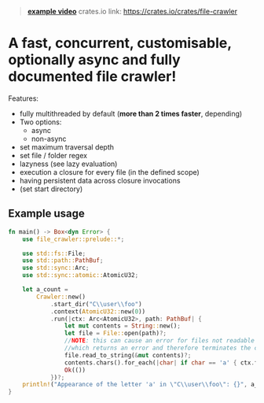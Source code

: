 > [**example video**](https://streamable.com/ujk7hd)
> crates.io link: <https://crates.io/crates/file-crawler>
# A fast, concurrent, customisable, optionally async and fully documented file crawler!
Features:
- fully multithreaded by default (**more than 2 times faster**, depending)
- Two options:
  - async
  - non-async
- set maximum traversal depth
- set file / folder regex
- lazyness (see lazy evaluation)
- execution a closure for every file (in the defined scope)
- having persistent data across closure invocations
- (set start directory)

## Example usage
````rust
fn main() -> Box<dyn Error> {
    use file_crawler::prelude::*;

    use std::fs::File;
    use std::path::PathBuf;
    use std::sync::Arc;
    use std::sync::atomic::AtomicU32;

    let a_count =
        Crawler::new()
            .start_dir("C\\user\\foo")
            .context(AtomicU32::new(0))
            .run(|ctx: Arc<AtomicU32>, path: PathBuf| {
                let mut contents = String::new();
                let file = File::open(path)?;
                //NOTE: this can cause an error for files not readable as UTF-8
                //which returns an error and therefore terminates the crawler
                file.read_to_string(&mut contents)?;
                contents.chars().for_each(|char| if char == 'a' { ctx.fetch_add(1); });
                Ok(())
            })?;
    println!("Appearance of the letter 'a' in \"C\\user\\foo\": {}", a_count);
}
````
